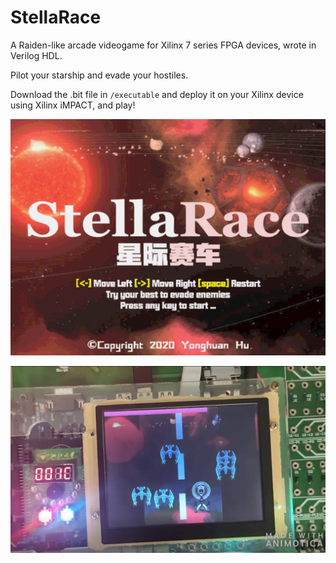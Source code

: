 # StellaRace
A Raiden-like arcade videogame for Xilinx 7 series FPGA devices, wrote in Verilog HDL.

Pilot your starship and evade your hostiles.

Download the .bit file in `/executable` and deploy it on your Xilinx device using Xilinx iMPACT, and play!

![](img/menu.png)

![](img/realplay.png)